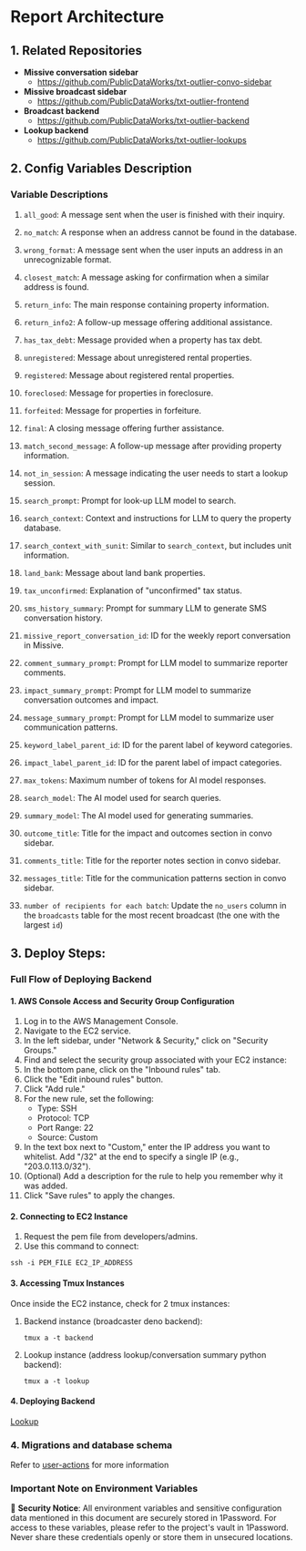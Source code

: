 # Report Architecture

## 1. Related Repositories

- **Missive conversation sidebar**
  - https://github.com/PublicDataWorks/txt-outlier-convo-sidebar
- **Missive broadcast sidebar**
  - https://github.com/PublicDataWorks/txt-outlier-frontend
- **Broadcast backend**
  - https://github.com/PublicDataWorks/txt-outlier-backend
- **Lookup backend**
  - https://github.com/PublicDataWorks/txt-outlier-lookups

## 2. Config Variables Description

### Variable Descriptions

1. `all_good`: A message sent when the user is finished with their inquiry.

2. `no_match`: A response when an address cannot be found in the database.

3. `wrong_format`: A message sent when the user inputs an address in an unrecognizable format.

4. `closest_match`: A message asking for confirmation when a similar address is found.

5. `return_info`: The main response containing property information.

6. `return_info2`: A follow-up message offering additional assistance.

7. `has_tax_debt`: Message provided when a property has tax debt.

8. `unregistered`: Message about unregistered rental properties.

9. `registered`: Message about registered rental properties.

10. `foreclosed`: Message for properties in foreclosure.

11. `forfeited`: Message for properties in forfeiture.

12. `final`: A closing message offering further assistance.

13. `match_second_message`: A follow-up message after providing property information.

14. `not_in_session`: A message indicating the user needs to start a lookup session.

15. `search_prompt`: Prompt for look-up LLM model to search.

16. `search_context`: Context and instructions for LLM to query the property database.

17. `search_context_with_sunit`: Similar to `search_context`, but includes unit information.

18. `land_bank`: Message about land bank properties.

19. `tax_unconfirmed`: Explanation of "unconfirmed" tax status.

20. `sms_history_summary`: Prompt for summary LLM to generate SMS conversation history.

21. `missive_report_conversation_id`: ID for the weekly report conversation in Missive.

22. `comment_summary_prompt`: Prompt for LLM model to summarize reporter comments.

23. `impact_summary_prompt`: Prompt for LLM model to summarize conversation outcomes and impact.

24. `message_summary_prompt`: Prompt for LLM model to summarize user communication patterns.

25. `keyword_label_parent_id`: ID for the parent label of keyword categories.

26. `impact_label_parent_id`: ID for the parent label of impact categories.

27. `max_tokens`: Maximum number of tokens for AI model responses.

28. `search_model`: The AI model used for search queries.

29. `summary_model`: The AI model used for generating summaries.

30. `outcome_title`: Title for the impact and outcomes section in convo sidebar.

31. `comments_title`: Title for the reporter notes section in convo sidebar.

32. `messages_title`: Title for the communication patterns section in convo sidebar.

33. `number of recipients for each batch`: Update the `no_users` column in the `broadcasts` table for the most recent broadcast (the one with the largest `id`)

## 3. Deploy Steps:
### Full Flow of Deploying Backend

#### 1. AWS Console Access and Security Group Configuration

1. Log in to the AWS Management Console.
2. Navigate to the EC2 service.
3. In the left sidebar, under "Network & Security," click on "Security Groups."
4. Find and select the security group associated with your EC2 instance:
5. In the bottom pane, click on the "Inbound rules" tab.
6. Click the "Edit inbound rules" button.
7. Click "Add rule."
8. For the new rule, set the following:
   - Type: SSH
   - Protocol: TCP
   - Port Range: 22
   - Source: Custom
9. In the text box next to "Custom," enter the IP address you want to whitelist. Add "/32" at the end to specify a single IP (e.g., "203.0.113.0/32").
10. (Optional) Add a description for the rule to help you remember why it was added.
11. Click "Save rules" to apply the changes.

#### 2. Connecting to EC2 Instance

1. Request the pem file from developers/admins.
2. Use this command to connect:
```
ssh -i PEM_FILE EC2_IP_ADDRESS
```

#### 3. Accessing Tmux Instances

Once inside the EC2 instance, check for 2 tmux instances:

1. Backend instance (broadcaster deno backend):
   ```
   tmux a -t backend
   ```

2. Lookup instance (address lookup/conversation summary python backend):
   ```
   tmux a -t lookup
   ```

#### 4. Deploying Backend

[Lookup](https://github.com/PublicDataWorks/txt-outlier-lookups?tab=readme-ov-file#docker-quick-start)



### 4. Migrations and database schema
Refer to [user-actions](https://github.com/PublicDataWorks/txt-outlier-import/tree/main/supabase/functions/user-actions/drizzle) for more information

### Important Note on Environment Variables
🔐 **Security Notice**: 
All environment variables and sensitive configuration data mentioned in this document are securely stored in 1Password. For access to these variables, please refer to the project's vault in 1Password. Never share these credentials openly or store them in unsecured locations.
